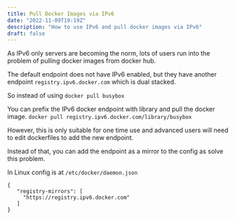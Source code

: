 ```yaml
---
title: Pull Docker Images via IPv6
date: "2022-11-09T19:19Z"
description: "How to use IPv6 and pull docker images via IPv6"
draft: false
---
```


As IPv6 only servers are becoming the norm, lots of users run into the problem of pulling docker images from docker hub.

The default endpoint does not have IPv6 enabled, but they have another endpoint `registry.ipv6.docker.com` which is dual stacked.

So instead of using
`docker pull busybox`

You can prefix the IPv6 docker endpoint with library and pull the docker image.
`docker pull registry.ipv6.docker.com/library/busybox`


However, this is only suitable for one time use and advanced users will need to edit dockerfiles to add the new endpoint.

Instead of that, you can add the endpoint as a mirror to the config as solve this problem.

In Linux config is at `/etc/docker/daemon.json`

```
{
   "registry-mirrors": [
     "https://registry.ipv6.docker.com"
   ]
}
```

